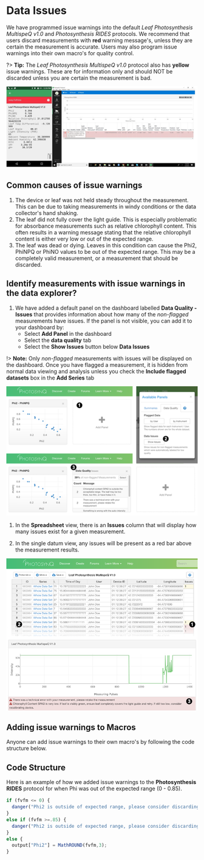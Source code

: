# Data Issues

We have programmed issue warnings into the default *Leaf Photosynthesis MultispeQ v1.0* and *Photosynthesis RIDES* protocols. We recommend that users discard measurements with **red** warning message's, unless they are certain the measurement is accurate. Users may also program issue warnings into their own macro's for quality control.

?> **Tip:** The *Leaf Photosynthesis MultispeQ v1.0* protocol also has **yellow** issue warnings. These are for information only and should NOT be discarded unless you are certain the measurement is bad.

![Issue warnings on the android (left) and desktop (right) apps](../tutorials/images/data-quality-issue-warning-in-apps.jpg)

## Common causes of issue warnings

1. The device or leaf was not held steady throughout the measurement. This can be due to taking measurements in windy conditions or the data collector's hand shaking.
2. The leaf did not fully cover the light guide. This is especially problematic for absorbance measurements such as relative chlorophyll content. This often results in a warning message stating that the relative chlorophyll content is either very low or out of the expected range.
3. The leaf was dead or dying. Leaves in this condition can cause the Phi2, PhiNPQ or PhiNO values to be out of the expected range. This may be a completely valid measurement, or a measurement that should be discarded.

## Identify measurements with issue warnings in the data explorer?

1. We have added a default panel on the dashboard labelled **Data Quality - Issues** that provides information about how many of the *non-flagged* measurements have issues. If the panel is not visible, you can add it to your dashboard by:
    + Select **Add Panel** in the dashboard
    + Select the **data quality** tab
    + Select the **Show Issues** button below **Data Issues**

!> **Note:** Only *non-flagged* measurements with issues will be displayed on the dashboard. Once you have flagged a measurement, it is hidden from normal data viewing and analysis unless you check the **Include flagged datasets** box in the **Add Series** tab

![1. Add panel to the dashboard 2. Open the Data Quality tab from the Dialog and select the **Show Issues** button. 3. The panel will be added to the dashboard.](../tutorials/images/data-quality-dashboard-issues.png)

1. In the **Spreadsheet** view, there is an **Issues** column that will display how many issues exist for a given measurement.

2. In the single datum view, any issues will be present as a red bar above the measurement results.

![1. Identifying issues in the spreadsheet (left) 2. Click on the ID in the first column to select bring up the data view. 3. See the details in the single datum view.](../tutorials/images/data-quality-spreadsheet-single-datum.png)

## Adding issue warnings to Macros

Anyone can add issue warnings to their own macro's by following the code structure below.

## Code Structure

Here is an example of how we added issue warnings to the **Photosynthesis RIDES** protocol for when Phi was out of the expected range (0 - 0.85).

```javascript
if (fvfm <= 0) {
  danger("Phi2 is outside of expected range, please consider discarding the measurement",output);
}
else if (fvfm >=.85) {
  danger("Phi2 is outside of expected range, please consider discarding the measurement", output);
}
else {
  output["Phi2"] = MathROUND(fvfm,3);
}
```
